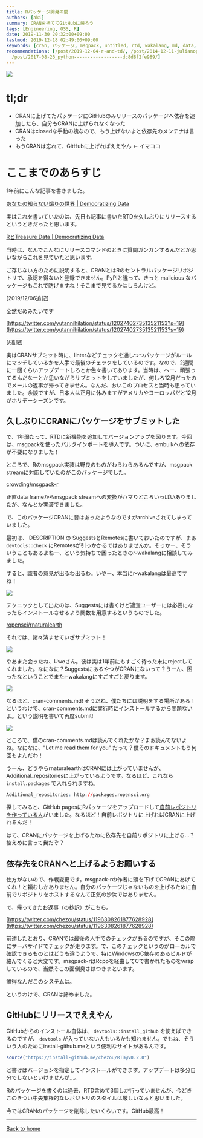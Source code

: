 ```yaml
---
title: Rパッケージ開発の闇
authors: [aki]
summary: CRANを捨ててGitHubに帰ろう
tags: [Engineering, OSS, R]
date: 2019-11-30 20:32:00+09:00
lastmod: 2019-12-18 02:49:00+09:00
keywords: [cran, パッケージ, msgpack, untitled, rtd, wakalang, md, data, 当時, リリース]
recommendations: [/post/2019-12-04-r-and-td/, /post/2014-12-11-julianopatukezigong-kai-hareplkaradekiru-number-juliaac-number-julialang/,
  /post/2017-08-26_python------------------dc8d8f2fe989/]
---
```


![](https://images.unsplash.com/photo-1504401774599-1b5378bfaae3?ixlib=rb-1.2.1&q=85&fm=jpg&crop=entropy&cs=srgb)

# tl;dr

- CRANに上げてたパッケージにGitHubのみリリースのパッケージへ依存を追加したら、自分もCRANに上げられなくなった
- CRANはclosedな手動の塊なので、もう上げないよと依存先のメンテナは言った
- もうCRANは忘れて、GitHubに上げればええやん ← イマココ

# ここまでのあらすじ

1年前にこんな記事を書きました。

[あなたの知らない煽りの世界 | Democratizing Data](https://chezo.uno/post/2018-12-16_dialogues-with-computer-dce83c32e67e/)

実はこれを書いていたのは、先日も記事に書いたRTDを久しぶりにリリースするというときだったと思います。

[RとTreasure Data | Democratizing Data](https://chezo.uno/post/2019-12-04-r-and-td/)

当時は、なんでこんなにリリースコマンドのときに質問ガンガンするんだとか思いながらこれを見ていたと思います。

ご存じない方のために説明すると、CRANとはRのセントラルパッケージリポジトリで、承認を得ないと登録できません。PyPIと違って、きっと malicious なパッケージもこれで防げますね！そこまで見てるかはしらんけど。

[2019/12/06追記]

全然だめみたいです

[https://twitter.com/yutannihilation/status/1202740273513521153?s=19](https://twitter.com/yutannihilation/status/1202740273513521153?s=19)

[/追記]

実はCRANサブミット時に、linterなどチェックを通しつつパッケージがルールにマッチしているかを人手で最後のチェックをしているのです。なので、2週間に一回くらいアップデートしろとか色々書いてあります。当時は、へー、頑張ってるんだなーとか思いながらサブミットをしていましたが、何しろ12月だったのでメールの返事が帰ってきません。なんだ、おいこのプロセスと当時も思っていました。余談ですが、日本人は正月に休みますがアメリカやヨーロッパだと12月がホリデーシーズンです。

## 久しぶりにCRANにパッケージをサブミットした

で、1年弱たって、RTDに新機能を追加してバージョンアップを図ります。今回は、msgpackを使ったバルクインポートを導入です。ついに、embulkへの依存が不要になりました！

ところで、Rのmsgpack実装は野良のものがわらわらあるんですが、msgpack streamに対応していたのがこのパッケージでした。

[crowding/msgpack-r](https://github.com/crowding/msgpack-r)

正直data frameからmsgpack streamへの変換がハマりどころいっぱいありましたが、なんとか実装できました。

で、このパッケージCRANに昔はあったようなのですがarchiveされてしまっていました。

最初は、 DESCRIPTION の SuggestsとRemotesに書いておいたのですが、まぁ `devtools::check` にRemotesが引っかかるではありませんか。そっかー、そういうこともあるよねー、という気持ちで困ったときのr-wakalangに相談してみました。

すると、識者の意見が出るわ出るわ。いやー、本当にr-wakalangは最高ですね！

![](Untitled.png)

テクニックとして出たのは、Suggestsには書くけど適宜ユーザーには必要になったらインストールさせるよう関数を用意するというものでした。

[ropensci/rnaturalearth](https://github.com/ropensci/rnaturalearth/blob/master/DESCRIPTION#L27-L28)

それでは、諸々済ませていざサブミット！

![](Untitled%201.png)

やあまた会ったね、Uweさん。彼は実は1年前にもすごく待った末にrejectしてくれました。なになに？SuggestsにあるやつがCRANにないって？うーん、困ったなということでまたr-wakalangにすごすごと戻ります。

![](Untitled%202.png)

なるほど、cran-comments.md! そうだね、僕たちには説明をする場所がある！というわけで、cran-comments.mdに実行時にインストールするから問題ないよ。という説明を書いて再度submit!

![](Untitled%203.png)

ところで、僕のcran-comments.mdは読んでくれたかな？まぁ読んでないよね。なになに、"Let me read them for you" だって？僕そのドキュメントもう何回もよんだわ！

うーん、どうやらrnaturalearthはCRANには上がっていませんが、Additional_repositoriesに上がっているようです。なるほど、これなら `install.packages` で入れられますね。

```r
Additional_repositories: http://packages.ropensci.org
```

探してみると、GitHub pagesにRパッケージをアップロードして[自前レポジトリを作っている人](https://github.com/unDocUMeantIt/repos)がいました。なるほど！自前レポジトリに上げればCRANに上げれるんだ！

はて、CRANにパッケージを上げるために依存先を自前リポジトリに上げる...？控えめに言って糞だぞ？

## 依存先をCRANへと上げるようお願いする

仕方がないので、作戦変更です。msgpack-rの作者に頭を下げてCRANにあげてくれ！と頼むしかありません。自分のパッケージじゃないものを上げるために自前でリポジトリをホストするなんて正気の沙汰ではありません。

で、帰ってきたお返事（の抄訳）がこちら。

[https://twitter.com/chezou/status/1196308261877628928](https://twitter.com/chezou/status/1196308261877628928)

前述したとおり、CRANでは最後の人手でのチェックがあるのですが、そこの際にサーバサイドでチェックが走ります。で、このチェックというのがローカルで確認できるものとはどうも違うようで、特にWindowsのC依存のあるビルドが絡んでくると大変です。msgpack-rはRcppを経由してCで書かれたものをwrapしているので、当然そこの面倒臭さはつきまといます。

誰得なんだこのシステムは。

というわけで、CRANは諦めました。

## GitHubにリリースでええやん

GitHubからのインストール自体は、 `devtools::install_github` を使えばできるのですが、 `devtools` が入っていない人もいるかも知れません。でもね、そういう人のためにinstall-github.meという便利なサイトがあるんです。

```r
source("https://install-github.me/chezou/RTD@v0.2.0")
```

と書けばバージョンを指定してインストールができます。アップデートは多分自分でしないといけませんが...。

Rのパッケージを書くのは過去、RTD含めて3個しか行っていませんが、今どきこのきつい中央集権的なレポジトリのスタイルは厳しいなぁと思いました。

今ではCRANのパッケージを削除したいくらいです。GitHub最高！

---

[Back to home](https://memo.chezo.uno/)
